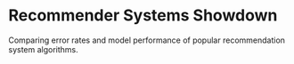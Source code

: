 # Recommender Systems Showdown
 Comparing error rates and model performance of popular recommendation system algorithms.
